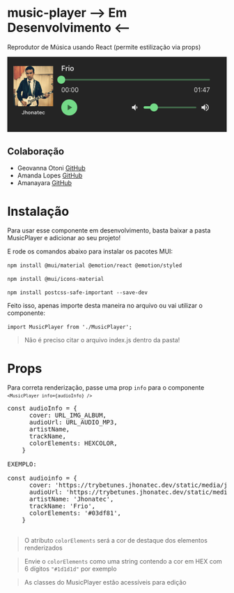 # music-player --> Em Desenvolvimento <--
Reprodutor de Música usando React (permite estilização via props)

<img src="./print.png" alt="print">

## Colaboração ##
- Geovanna Otoni <a href="https://github.com/geovannaotoni">GitHub</a>
- Amanda Lopes <a href="https://github.com/amanda-vlopes">GitHub</a>
- Amanayara <a href="https://github.com/Amanayaradev">GitHub</a>

# Instalação
Para usar esse componente em desenvolvimento, basta baixar a pasta MusicPlayer e adicionar ao seu projeto!

E rode os comandos abaixo para instalar os pacotes MUI:

<code>npm install @mui/material @emotion/react @emotion/styled </code>

<code>npm install @mui/icons-material</code>

<code>npm install postcss-safe-important --save-dev</code>

Feito isso, apenas importe desta maneira no arquivo ou vai utilizar o componente:

<code>import MusicPlayer from './MusicPlayer';</code>

>Não é preciso citar o arquivo index.js dentro da pasta!

# Props
Para correta renderização, passe uma prop <code>info</code> para o componente <code>`<MusicPlayer info={audioInfo} />`</code>

<pre>
const audioInfo = {
      cover: URL_IMG_ALBUM,
      audioUrl: URL_AUDIO_MP3,
      artistName,
      trackName,
      colorElements: HEXCOLOR,
    }

EXEMPLO:

const audioinfo = {
      cover: 'https://trybetunes.jhonatec.dev/static/media/jhonatecAlbum.dc43dd4adbccaf8bd95f.png',
      audioUrl: 'https://trybetunes.jhonatec.dev/static/media/Frio.496795137f524a5ce8dc.mp3',
      artistName: 'Jhonatec',
      trackName: 'Frio',
      colorElements: '#03df81',
    }

</pre>

>O atributo <code>colorElements</code> será a cor de destaque dos elementos renderizados

>Envie o <code>colorElements</code> como uma string contendo a cor em HEX com 6 dígitos <code>"#1d1d1d"</code> por exemplo

>As classes do MusicPlayer estão acessíveis para edição

